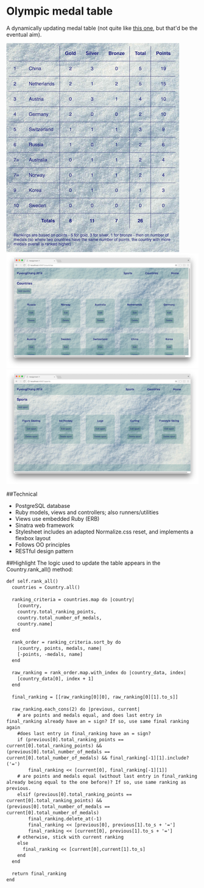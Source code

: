 # Olympic medal table

A dynamically updating medal table (not quite like [this one](http://www.bbc.co.uk/sport/olympics/rio-2016/medals/countries "BBC medal table"), but that'd be the eventual aim).

![medal table](https://github.com/katemanson/Olympic_medal_table/raw/master/img/medal_table.png)
![countries](https://github.com/katemanson/Olympic_medal_table/raw/master/img/countries.png)
![sports](https://github.com/katemanson/Olympic_medal_table/raw/master/img/sports.png)

##Technical
* PostgreSQL database
* Ruby models, views and controllers; also runners/utilities
* Views use embedded Ruby (ERB)
* Sinatra web framework
* Stylesheet includes an adapted Normalize.css reset, and implements a flexbox layout
* Follows OO principles
* RESTful design pattern

##Highlight
The logic used to update the table appears in the Country.rank_all() method: 
```
def self.rank_all()
  countries = Country.all()

  ranking_criteria = countries.map do |country|
    [country, 
    country.total_ranking_points, 
    country.total_number_of_medals, 
    country.name]
  end

  rank_order = ranking_criteria.sort_by do
    |country, points, medals, name| 
    [-points, -medals, name]
  end

  raw_ranking = rank_order.map.with_index do |country_data, index|
    [country_data[0], index + 1]
  end

  final_ranking = [[raw_ranking[0][0], raw_ranking[0][1].to_s]]

  raw_ranking.each_cons(2) do |previous, current|
    # are points and medals equal, and does last entry in final_ranking already have an = sign? If so, use same final ranking again
    #does last entry in final_ranking have an = sign?
    if (previous[0].total_ranking_points == current[0].total_ranking_points) && (previous[0].total_number_of_medals == current[0].total_number_of_medals) && final_ranking[-1][1].include?('=') 
        final_ranking << [current[0], final_ranking[-1][1]]
    # are points and medals equal (without last entry in final_ranking already being equal to the one before)? If so, use same ranking as previous. 
    elsif (previous[0].total_ranking_points == current[0].total_ranking_points) && (previous[0].total_number_of_medals == current[0].total_number_of_medals)
        final_ranking.delete_at(-1)
        final_ranking << [previous[0], previous[1].to_s + '=']
        final_ranking << [current[0], previous[1].to_s + '=']
    # otherwise, stick with current ranking
    else
      final_ranking << [current[0],current[1].to_s]
    end
  end

  return final_ranking
end
```
